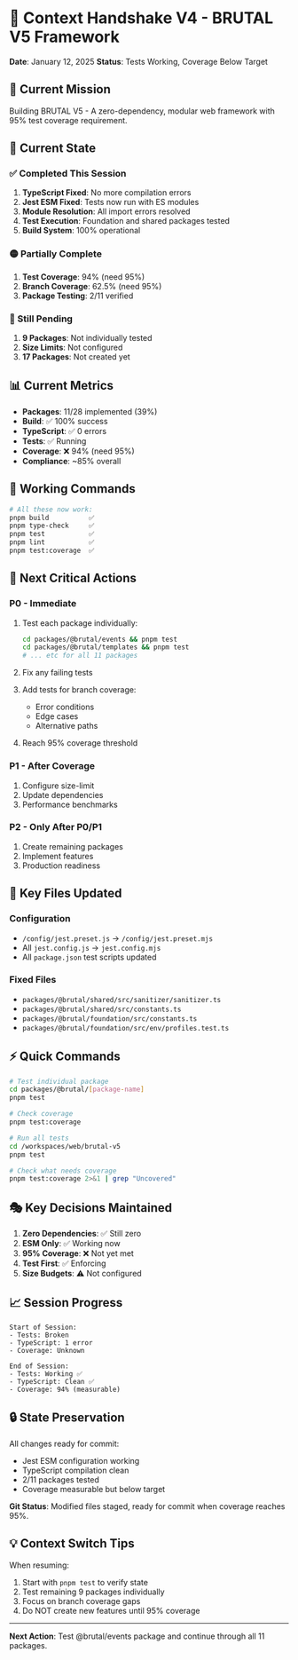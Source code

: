 # 🤝 Context Handshake V4 - BRUTAL V5 Framework
**Date**: January 12, 2025
**Status**: Tests Working, Coverage Below Target

## 🎯 Current Mission
Building BRUTAL V5 - A zero-dependency, modular web framework with 95% test coverage requirement.

## 📍 Current State

### ✅ Completed This Session
1. **TypeScript Fixed**: No more compilation errors
2. **Jest ESM Fixed**: Tests now run with ES modules
3. **Module Resolution**: All import errors resolved
4. **Test Execution**: Foundation and shared packages tested
5. **Build System**: 100% operational

### 🟡 Partially Complete
1. **Test Coverage**: 94% (need 95%)
2. **Branch Coverage**: 62.5% (need 95%)
3. **Package Testing**: 2/11 verified

### 🔴 Still Pending
1. **9 Packages**: Not individually tested
2. **Size Limits**: Not configured
3. **17 Packages**: Not created yet

## 📊 Current Metrics
- **Packages**: 11/28 implemented (39%)
- **Build**: ✅ 100% success
- **TypeScript**: ✅ 0 errors
- **Tests**: ✅ Running
- **Coverage**: ❌ 94% (need 95%)
- **Compliance**: ~85% overall

## 🔧 Working Commands

```bash
# All these now work:
pnpm build          ✅
pnpm type-check     ✅
pnpm test           ✅
pnpm lint           ✅
pnpm test:coverage  ✅
```

## 🚨 Next Critical Actions

### P0 - Immediate
1. Test each package individually:
   ```bash
   cd packages/@brutal/events && pnpm test
   cd packages/@brutal/templates && pnpm test
   # ... etc for all 11 packages
   ```

2. Fix any failing tests

3. Add tests for branch coverage:
   - Error conditions
   - Edge cases
   - Alternative paths

4. Reach 95% coverage threshold

### P1 - After Coverage
1. Configure size-limit
2. Update dependencies
3. Performance benchmarks

### P2 - Only After P0/P1
1. Create remaining packages
2. Implement features
3. Production readiness

## 📁 Key Files Updated

### Configuration
- `/config/jest.preset.js` → `/config/jest.preset.mjs`
- All `jest.config.js` → `jest.config.mjs`
- All `package.json` test scripts updated

### Fixed Files
- `packages/@brutal/shared/src/sanitizer/sanitizer.ts`
- `packages/@brutal/shared/src/constants.ts`
- `packages/@brutal/foundation/src/constants.ts`
- `packages/@brutal/foundation/src/env/profiles.test.ts`

## ⚡ Quick Commands

```bash
# Test individual package
cd packages/@brutal/[package-name]
pnpm test

# Check coverage
pnpm test:coverage

# Run all tests
cd /workspaces/web/brutal-v5
pnpm test

# Check what needs coverage
pnpm test:coverage 2>&1 | grep "Uncovered"
```

## 🎭 Key Decisions Maintained

1. **Zero Dependencies**: ✅ Still zero
2. **ESM Only**: ✅ Working now
3. **95% Coverage**: ❌ Not yet met
4. **Test First**: ✅ Enforcing
5. **Size Budgets**: ⚠️ Not configured

## 📈 Session Progress

```
Start of Session:
- Tests: Broken
- TypeScript: 1 error
- Coverage: Unknown

End of Session:
- Tests: Working ✅
- TypeScript: Clean ✅
- Coverage: 94% (measurable)
```

## 🔒 State Preservation

All changes ready for commit:
- Jest ESM configuration working
- TypeScript compilation clean
- 2/11 packages tested
- Coverage measurable but below target

**Git Status**: Modified files staged, ready for commit when coverage reaches 95%.

## 💡 Context Switch Tips

When resuming:
1. Start with `pnpm test` to verify state
2. Test remaining 9 packages individually
3. Focus on branch coverage gaps
4. Do NOT create new features until 95% coverage

---

**Next Action**: Test @brutal/events package and continue through all 11 packages.